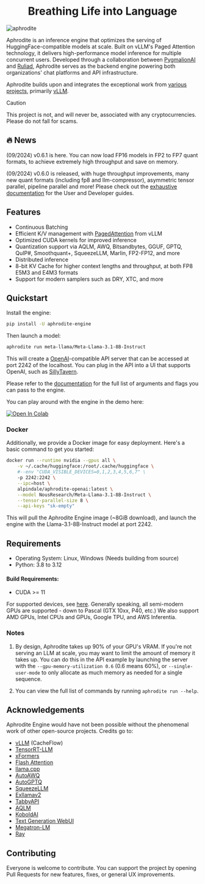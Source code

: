 <h1 align="center">
Breathing Life into Language
</h1>


![aphrodite](https://raw.githubusercontent.com/PygmalionAI/aphrodite-engine/main/assets/aphrodite.png)

Aphrodite is an inference engine that optimizes the serving of HuggingFace-compatible models at scale. Built on vLLM's Paged Attention technology, it delivers high-performance model inference for multiple concurrent users. Developed through a collaboration between [PygmalionAI](https://pygmalion.chat) and [Ruliad](https://ruliad.co), Aphrodite serves as the backend engine powering both organizations' chat platforms and API infrastructure.

Aphrodite builds upon and integrates the exceptional work from [various projects](#acknowledgements), primarily [vLLM](https://vllm.ai).

> [!CAUTION]
> This project is not, and will never be, associated with any cryptocurrencies. Please do not fall for scams.


## 🔥 News
(09/2024) v0.6.1 is here. You can now load FP16 models in FP2 to FP7 quant formats, to achieve extremely high throughput and save on memory.

(09/2024) v0.6.0 is released, with huge throughput improvements, many new quant formats (including fp8 and llm-compressor), asymmetric tensor parallel, pipeline parallel and more! Please check out the [exhaustive documentation](https://aphrodite.pygmalion.chat) for the User and Developer guides.

## Features

- Continuous Batching
- Efficient K/V management with [PagedAttention](https://vllm.ai) from vLLM
- Optimized CUDA kernels for improved inference
- Quantization support via AQLM, AWQ, Bitsandbytes, GGUF, GPTQ, QuIP#, Smoothquant+, SqueezeLLM, Marlin, FP2-FP12, and more
- Distributed inference
- 8-bit KV Cache for higher context lengths and throughput, at both FP8 E5M3 and E4M3 formats
- Support for modern samplers such as DRY, XTC, and more


## Quickstart

Install the engine:
```sh
pip install -U aphrodite-engine
```

Then launch a model:

```sh
aphrodite run meta-llama/Meta-Llama-3.1-8B-Instruct
```

This will create a [OpenAI](https://platform.openai.com/docs/api-reference/)-compatible API server that can be accessed at port 2242 of the localhost. You can plug in the API into a UI that supports OpenAI, such as [SillyTavern](https://github.com/SillyTavern/SillyTavern).

Please refer to the [documentation](https://aphrodite.pygmalion.chat) for the full list of arguments and flags you can pass to the engine.

You can play around with the engine in the demo here:

[![Open In Colab](https://colab.research.google.com/assets/colab-badge.svg)](https://colab.research.google.com/github/AlpinDale/misc-scripts/blob/main/Aphrodite.ipynb)

### Docker

Additionally, we provide a Docker image for easy deployment. Here's a basic command to get you started:

```sh
docker run --runtime nvidia --gpus all \
    -v ~/.cache/huggingface:/root/.cache/huggingface \
    #--env "CUDA_VISIBLE_DEVICES=0,1,2,3,4,5,6,7" \
    -p 2242:2242 \
    --ipc=host \
    alpindale/aphrodite-openai:latest \
    --model NousResearch/Meta-Llama-3.1-8B-Instruct \
    --tensor-parallel-size 8 \
    --api-keys "sk-empty"
```

This will pull the Aphrodite Engine image (~8GiB download), and launch the engine with the Llama-3.1-8B-Instruct model at port 2242.

## Requirements

- Operating System: Linux, Windows (Needs building from source)
- Python: 3.8 to 3.12

#### Build Requirements:
- CUDA >= 11

For supported devices, see [here](https://aphrodite.pygmalion.chat/pages/quantization/support-matrix.html). Generally speaking, all semi-modern GPUs are supported - down to Pascal (GTX 10xx, P40, etc.) We also support AMD GPUs, Intel CPUs and GPUs, Google TPU, and AWS Inferentia.




### Notes

1. By design, Aphrodite takes up 90% of your GPU's VRAM. If you're not serving an LLM at scale, you may want to limit the amount of memory it takes up. You can do this in the API example by launching the server with the `--gpu-memory-utilization 0.6` (0.6 means 60%), or `--single-user-mode` to only allocate as much memory as needed for a single sequence.

2. You can view the full list of commands by running `aphrodite run --help`.

## Acknowledgements
Aphrodite Engine would have not been possible without the phenomenal work of other open-source projects. Credits go to:
- [vLLM](https://github.com/vllm-project/vllm) (CacheFlow)
- [TensorRT-LLM](https://github.com/NVIDIA/TensorRT-LLM)
- [xFormers](https://github.com/facebookresearch/xformers)
- [Flash Attention](https://github.com/Dao-AILab/flash-attention)
- [llama.cpp](https://github.com/ggerganov/llama.cpp)
- [AutoAWQ](https://github.com/casper-hansen/AutoAWQ)
- [AutoGPTQ](https://github.com/PanQiWei/AutoGPTQ)
- [SqueezeLLM](https://github.com/SqueezeAILab/SqueezeLLM/)
- [Exllamav2](https://github.com/turboderp/exllamav2)
- [TabbyAPI](https://github.com/theroyallab/tabbyAPI)
- [AQLM](https://github.com/Vahe1994/AQLM)
- [KoboldAI](https://github.com/henk717/KoboldAI)
- [Text Generation WebUI](https://github.com/oobabooga/text-generation-webui)
- [Megatron-LM](https://github.com/NVIDIA/Megatron-LM)
- [Ray](https://github.com/ray-project/ray)

## Contributing
Everyone is welcome to contribute. You can support the project by opening Pull Requests for new features, fixes, or general UX improvements.

